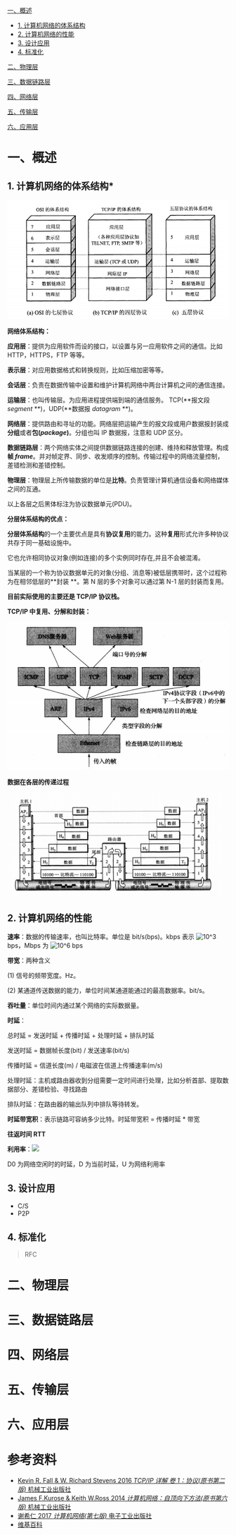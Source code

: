 [一、概述](https://github.com/vczn/CS_Notes/blob/master/notes/network/network.md#%E4%B8%80%E6%A6%82%E8%BF%B0)

- [1. 计算机网络的体系结构](https://github.com/vczn/CS_Notes/blob/master/notes/network/network.md#1-%E8%AE%A1%E7%AE%97%E6%9C%BA%E7%BD%91%E7%BB%9C%E7%9A%84%E4%BD%93%E7%B3%BB%E7%BB%93%E6%9E%84)
- [2. 计算机网络的性能](https://github.com/vczn/CS_Notes/blob/master/notes/network/network.md#2-%E8%AE%A1%E7%AE%97%E6%9C%BA%E7%BD%91%E7%BB%9C%E7%9A%84%E6%80%A7%E8%83%BD)
- [3. 设计应用](https://github.com/vczn/CS_Notes/blob/master/notes/network/network.md#3-%E8%AE%BE%E8%AE%A1%E5%BA%94%E7%94%A8)
- [4. 标准化](https://github.com/vczn/CS_Notes/blob/master/notes/network/network.md#4-%E6%A0%87%E5%87%86%E5%8C%96)

[二、物理层](https://github.com/vczn/CS_Notes/blob/master/notes/network/network.md#%E4%BA%8C%E7%89%A9%E7%90%86%E5%B1%82)

[三、数据链路层](https://github.com/vczn/CS_Notes/blob/master/notes/network/network.md#%E4%B8%89%E6%95%B0%E6%8D%AE%E9%93%BE%E8%B7%AF%E5%B1%82)

[四、网络层](https://github.com/vczn/CS_Notes/blob/master/notes/network/network.md#%E5%9B%9B%E7%BD%91%E7%BB%9C%E5%B1%82)

[五、传输层](https://github.com/vczn/CS_Notes/blob/master/notes/network/network.md#%E4%BA%94%E4%BC%A0%E8%BE%93%E5%B1%82)

[六、应用层](https://github.com/vczn/CS_Notes/blob/master/notes/network/network.md#%E5%85%AD%E5%BA%94%E7%94%A8%E5%B1%82)



# 一、概述

## 1. 计算机网络的体系结构\*

![architecture](../../imgs/3_1_1.png)

**网络体系结构：**

**应用层**：提供为应用软件而设的接口，以设置与另一应用软件之间的通信。比如 HTTP，HTTPS，FTP 等等。

**表示层**：对应用数据格式和转换规则，比如压缩加密等等。

**会话层**：负责在数据传输中设置和维护计算机网络中两台计算机之间的通信连接。

**运输层**：也叫传输层。为应用进程提供端到端的通信服务。 TCP(**报文段 *segment* **)，UDP(**数据报 *datagram* **)。

**网络层**：提供路由和寻址的功能。网络层把运输产生的报文段或用户数据报封装成**分组**或者**包(*package*)**。分组也叫 IP 数据报，注意和 UDP 区分。

**数据链路层**：两个网络实体之间提供数据链路连接的创建、维持和释放管理。构成**帧 *frame***。并对帧定界、同步、收发顺序的控制。传输过程中的网络流量控制，差错检测和差错控制。

**物理层**：物理层上所传输数据的单位是**比特**。负责管理计算机通信设备和网络媒体之间的互通。

以上各层之后黑体标注为协议数据单元(PDU)。



**分层体系结构的优点：**

**分层体系结构**的一个主要优点是具有**协议复用**的能力。这种**复用**形式允许多种协议共存于同一基础设施中。 

它也允许相同协议对象(例如连接)的多个实例同时存在,并且不会被混淆。 

当某层的一个称为协议数据单元的对象(分组、消息等)被低层携带时，这个过程称为在相邻低层的**封装 **。第 N 层的多个对象可以通过第 N-1 层的封装而复用。 



**目前实际使用的主要还是 TCP/IP 协议栈。**

**TCP/IP 中复用、分解和封装：**

![复用、分解、封装](../../imgs/3_1_2.png)

**数据在各层的传递过程**

![各层传递](../../imgs/3_1_3.png)



## 2. 计算机网络的性能

**速率**：数据的传输速率，也叫比特率。单位是 bit/s(bps)。kbps 表示 ![10^3](https://latex.codecogs.com/gif.latex?10^3) bps，Mbps 为 ![10^6](https://latex.codecogs.com/gif.latex?10^6) bps

**带宽**：两种含义

(1) 信号的频带宽度。Hz。

(2) 某通道传送数据的能力，单位时间某通道能通过的最高数据率。bit/s。

**吞吐量**：单位时间内通过某个网络的实际数据量。

**时延**：

总时延 = 发送时延 + 传播时延 + 处理时延 + 排队时延

发送时延 = 数据帧长度(bit) / 发送速率(bit/s)

传播时延 = 信道长度(m) / 电磁波在信道上传播速率(m/s)

处理时延：主机或路由器收到分组需要一定时间进行处理，比如分析首部、提取数据部分、差错检验、寻找路由

排队时延：在路由器的输出队列中排队等待转发。

**时延带宽积**：表示链路可容纳多少比特。时延带宽积 = 传播时延 * 带宽

**往返时间 RTT**

**利用率**：![](https://latex.codecogs.com/gif.latex?D=\frac{D_0}{(1-U)})

D0 为网络空闲时的时延，D 为当前时延，U 为网络利用率



## 3. 设计应用

- C/S
- P2P



## 4. 标准化

> RFC



# 二、物理层



# 三、数据链路层



# 四、网络层



# 五、传输层



# 六、应用层





# 参考资料

- [Kevin R. Fall & W. Richard Stevens 2016 *TCP/IP 详解 卷 1：协议(原书第二版)* 机械工业出版社](https://book.douban.com/subject/26825411/)
- [James F.Kurose & Keith W.Ross 2014 *计算机网络：自顶向下方法(原书第六版)* 机械工业出版社](https://book.douban.com/subject/26176870/)
- [谢希仁 2017 *计算机网络(第七版)* 电子工业出版社](https://book.douban.com/subject/26960678/)
- [维基百科](https://en.wikipedia.org)



